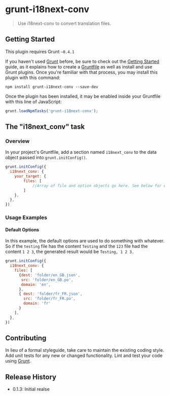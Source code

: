 # grunt-i18next-conv

> Use i18next-conv to convert translation files.

## Getting Started
This plugin requires Grunt `~0.4.1`

If you haven't used [Grunt](http://gruntjs.com/) before, be sure to check out the [Getting Started](http://gruntjs.com/getting-started) guide, as it explains how to create a [Gruntfile](http://gruntjs.com/sample-gruntfile) as well as install and use Grunt plugins. Once you're familiar with that process, you may install this plugin with this command:

```shell
npm install grunt-i18next-conv --save-dev
```

Once the plugin has been installed, it may be enabled inside your Gruntfile with this line of JavaScript:

```js
grunt.loadNpmTasks('grunt-i18next-conv');
```

## The "i18next_conv" task

### Overview
In your project's Gruntfile, add a section named `i18next_conv` to the data object passed into `grunt.initConfig()`.

```js
grunt.initConfig({
  i18next_conv: {
    your_target: {
    	files: [
    		//Array of file and option objects go here. See below for examples.
    	]
    },
  },
})
```

### Usage Examples

#### Default Options
In this example, the default options are used to do something with whatever. So if the `testing` file has the content `Testing` and the `123` file had the content `1 2 3`, the generated result would be `Testing, 1 2 3.`

```js
grunt.initConfig({
  i18next_conv: {
    files: [
      {dest: 'folder/en_GB.json',
	   src: 'folder/en_GB.po',
	   domain: 'en',
	  },
	  { dest: 'folder/fr_FR.json',
		src: 'folder/fr_FR.po',
		domain: 'fr'
	  }	
    ],
  },
})
```


## Contributing
In lieu of a formal styleguide, take care to maintain the existing coding style. Add unit tests for any new or changed functionality. Lint and test your code using [Grunt](http://gruntjs.com/).

## Release History
 - 0.1.3: Initial realse
